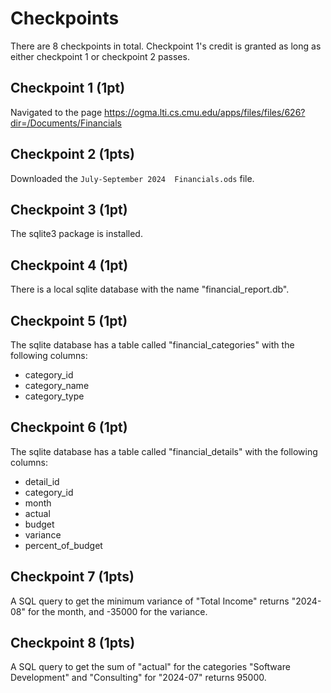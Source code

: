 # Checkpoints

There are 8 checkpoints in total. Checkpoint 1's credit is granted as long as
either checkpoint 1 or checkpoint 2 passes.

## Checkpoint 1 (1pt)

Navigated to the page https://ogma.lti.cs.cmu.edu/apps/files/files/626?dir=/Documents/Financials

## Checkpoint 2 (1pts)

Downloaded the `July-September 2024  Financials.ods` file.

## Checkpoint 3 (1pt)

The sqlite3 package is installed.

## Checkpoint 4 (1pt)

There is a local sqlite database with the name "financial_report.db".

## Checkpoint 5 (1pt)

The sqlite database has a table called "financial_categories" with the following columns:

- category_id
- category_name
- category_type

## Checkpoint 6 (1pt)

The sqlite database has a table called "financial_details" with the following columns:

- detail_id
- category_id
- month
- actual
- budget
- variance
- percent_of_budget

## Checkpoint 7 (1pts)

A SQL query to get the minimum variance of "Total Income" returns "2024-08" for the month, and -35000 for the variance.

## Checkpoint 8 (1pts)

A SQL query to get the sum of "actual" for the categories "Software Development" and "Consulting" for "2024-07" returns 95000.
